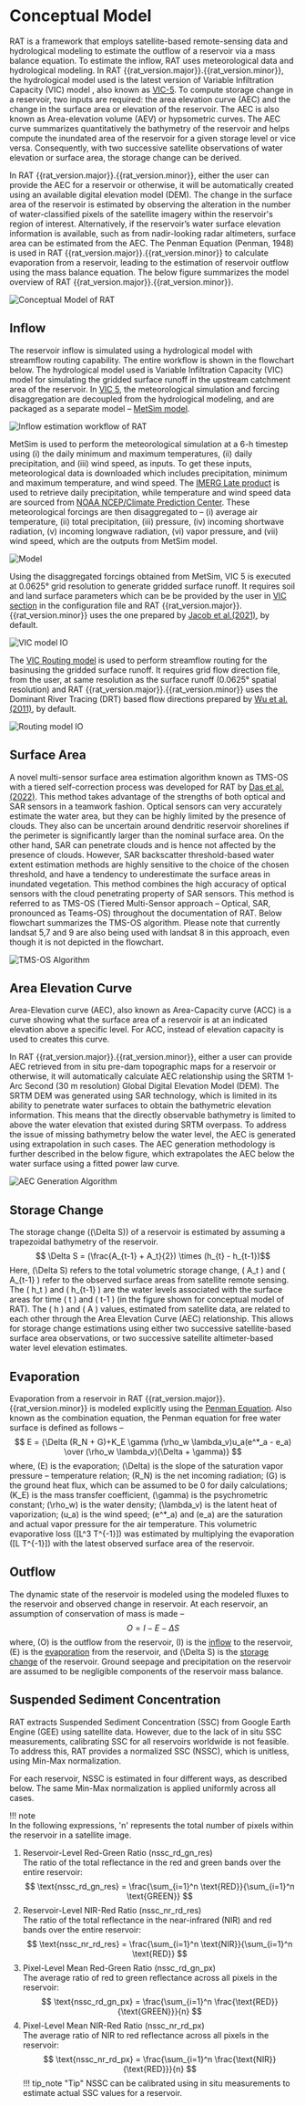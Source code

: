 # Conceptual Model

RAT is a framework that employs satellite-based remote-sensing data and hydrological modeling to estimate the outflow of a reservoir via a mass balance equation. To estimate the inflow, RAT uses meteorological data and hydrological modeling. In RAT {{rat_version.major}}.{{rat_version.minor}}, the hydrological model used is the latest version of Variable Infiltration Capacity (VIC) model , also known as [VIC-5](https://vic.readthedocs.io/en/master/Overview/ModelOverview/). To compute storage change in a reservoir, two inputs are required: the area elevation curve (AEC) and the change in the surface area or elevation of the reservoir. The AEC is also known as Area-elevation volume (AEV) or hypsometric curves. The AEC curve summarizes quantitatively the bathymetry of the reservoir and helps compute the inundated area of the reservoir for a given storage level or vice versa. Consequently, with two successive satellite observations of water elevation or surface area, the storage change can be derived. 

In RAT {{rat_version.major}}.{{rat_version.minor}}, either the user can provide the AEC for a reservoir or otherwise, it will be automatically created using an available digital elevation model (DEM). The change in the surface area of the reservoir is estimated by observing the alteration in the number of water-classified pixels of the satellite imagery within the reservoir's region of interest. Alternatively, if the reservoir’s water surface elevation information is available, such as from nadir-looking radar altimeters, surface area can be estimated from the AEC. The Penman Equation (Penman, 1948) is used in RAT {{rat_version.major}}.{{rat_version.minor}} to calculate evaporation from a reservoir, leading to the estimation of reservoir outflow using the mass balance equation. The below figure summarizes the model overview of RAT {{rat_version.major}}.{{rat_version.minor}}.

![Conceptual Model of RAT](../images/model/conceptual/RAT_concept.jpg)

## Inflow

The reservoir inflow is simulated using a hydrological model with streamflow routing capability. The entire workflow is shown in the flowchart below. The hydrological model used is Variable Infiltration Capacity (VIC) model for simulating the gridded surface runoff in the upstream catchment area of the reservoir. In [VIC 5](https://vic.readthedocs.io/en/master/), the meteorological simulation and forcing disaggregation are decoupled from the hydrological modeling, and are packaged as a separate model – [MetSim model](https://metsim.readthedocs.io/en/latest/). 

![Inflow estimation workflow of RAT](../images/inflow/ss1.jpg)

MetSim is used to perform the meteorological simulation at a 6-h timestep using (i) the daily minimum and maximum temperatures, (ii) daily precipitation, and (iii) wind speed, as inputs. To get these inputs, meteorological data is downloaded which includes precipitation, minimum and maximum temperature, and wind speed. The [IMERG Late product](https://gpm.nasa.gov/taxonomy/term/1415) is used to retrieve daily precipitation, while temperature and wind speed data are sourced from [NOAA NCEP/Climate Prediction Center](https://journals.ametsoc.org/view/journals/bams/77/3/1520-0477_1996_077_0437_tnyrp_2_0_co_2.xml). These meteorological forcings are then disaggregated to – (i) average air temperature, (ii) total precipitation, (iii) pressure, (iv) incoming shortwave radiation, (v) incoming longwave radiation, (vi) vapor pressure, and (vii) wind speed, which are the outputs from MetSim model. 

![Model](../images/inflow/ss2.jpg)

Using the disaggregated forcings obtained from MetSim, VIC 5 is executed at 0.0625° grid resolution to generate gridded surface runoff. It requires soil and land surface parameters which can be be provided by the user in [VIC section](../Configuration/rat_config/#VIC) in the configuration file and RAT {{rat_version.major}}.{{rat_version.minor}} uses the one prepared by [Jacob et al.(2021)](https://doi.org/10.1038/s41597-021-00999-4), by default.

![VIC model IO](../images/inflow/ss3.jpg)

The [VIC Routing model](https://vic.readthedocs.io/en/vic.4.2.d/Documentation/Routing/RunRouting/) is used to perform streamflow routing for the basinusing the gridded surface runoff. It requires grid flow direction file, from the user, at same resolution as the surface runoff (0.0625° spatial resolution) and RAT {{rat_version.major}}.{{rat_version.minor}} uses the Dominant River Tracing (DRT) based flow directions prepared by [Wu et al.(2011)](https://www.umt.edu/numerical-terradynamic-simulation-group/project/drt.php), by default.

![Routing model IO](../images/inflow/ss4.jpg)

## Surface Area

A novel multi-sensor surface area estimation algorithm known as TMS-OS with a tiered self-correction process was developed for RAT by [Das et al.(2022)](https://doi.org/10.1016/j.envsoft.2022.105533). This method takes advantage of the strengths of both optical and SAR sensors in a teamwork fashion. Optical sensors can very accurately estimate the water area, but they can be highly limited by the presence of clouds. They also can be uncertain around dendritic reservoir shorelines if the perimeter is significantly larger than the nominal surface area. On the other hand, SAR can penetrate clouds and is hence not affected by the presence of clouds. However, SAR backscatter threshold-based water extent estimation methods are highly sensitive to the choice of the chosen threshold, and have a tendency to underestimate the surface areas in inundated vegetation. This method combines the high accuracy of optical sensors with the cloud penetrating property of SAR sensors. This method is referred to as TMS-OS (Tiered Multi-Sensor approach – Optical, SAR, pronounced as Teams-OS) throughout the documentation of RAT. Below flowchart summarizes the TMS-OS algorithm. Please note that currently landsat 5,7 and 9 are also being used with landsat 8 in this approach, even though it is not depicted in the flowchart.

![TMS-OS Algorithm](../images/sarea/ss1.jpg)

## Area Elevation Curve

Area-Elevation curve (AEC), also known as Area-Capacity curve (ACC) is a curve showing what the surface area of a reservoir is at an indicated elevation above a specific level. For ACC, instead of elevation capacity is used to creates this curve.

In RAT {{rat_version.major}}.{{rat_version.minor}}, either a user can provide AEC retrieved from in situ pre-dam topographic maps for a reservoir or otherwise, it will automatically calculate AEC relationship using the SRTM 1-Arc Second (30 m resolution) Global Digital Elevation Model (DEM). The SRTM DEM was generated using SAR technology, which is limited in its ability to penetrate water surfaces to obtain the bathymetric elevation information. This means that the directly observable bathymetry is limited to above the water elevation that existed during SRTM overpass. To address the issue of missing bathymetry below the water level, the AEC is generated using extrapolation in such cases. The AEC generation methodology is further described in the below figure, which extrapolates the AEC below the water surface using a fitted power law curve.

![AEC Generation Algorithm](../images/aec/ss1.jpg)

## Storage Change

The storage change (\(\Delta S\)) of a reservoir is estimated by assuming a trapezoidal bathymetry of the reservoir.
$$ \Delta S = (\frac{A_{t-1} + A_t}{2}) \times (h_{t} - h_{t-1})$$
Here, \(\Delta S\) refers to the total volumetric storage change, \( A_t \) and \( A_{t-1} \) refer to the observed surface areas from satellite remote sensing. The \( h_t \) and \( h_{t-1} \) are the water levels associated with the surface areas for time \( t \) and \( t-1 \) (in the figure shown for conceptual model of RAT). The \( h \) and \( A \) values, estimated from satellite data, are related to each other through the Area Elevation Curve (AEC) relationship. This allows for storage change estimations using either two successive satellite-based surface area observations, or two successive satellite altimeter-based water level elevation estimates.

## Evaporation

Evaporation from a reservoir in RAT {{rat_version.major}}.{{rat_version.minor}} is modeled explicitly using the [Penman Equation](https://royalsocietypublishing.org/doi/abs/10.1098/rspa.1948.0037). Also known as the combination equation, the Penman equation for free water surface is defined as follows –
$$ E = {\Delta (R_N + G)+K_E \gamma (\rho_w \lambda_v)u_a(e^*_a - e_a) \over (\rho_w \lambda_v)(\Delta + \gamma)} $$
where, \(E\) is the evaporation; \(\Delta\) is the slope of the saturation vapor pressure – temperature relation; \(R_N\) is the net incoming radiation; \(G\) is the ground heat flux, which can be assumed to be 0 for daily calculations; \(K_E\) is the mass transfer coefficient, \(\gamma\) is the psychrometric constant; \(\rho_w\) is the water density; \(\lambda_v\) is the latent heat of vaporization; \(u_a\) is the wind speed; \(e^*_a\) and \(e_a\) are the saturation and actual vapor pressure for the air temperature. This volumetric evaporative loss \([L^3 T^{-1}]\) was estimated by multiplying the evaporation \([L T^{-1}]\) with the latest observed surface area of the reservoir.

## Outflow

The dynamic state of the reservoir is modeled using the modeled fluxes to the reservoir and observed change in reservoir. At each reservoir, an assumption of conservation of mass is made –
$$ O = I - E - \Delta S $$
where, \(O\) is the outflow from the reservoir, \(I\) is the [inflow](#inflow) to the reservoir, \(E\) is the [evaporation](#evaporation) from the reservoir, and \(\Delta S\) is the [storage change](#storage-change) of the reservoir. Ground seepage and precipitation on the reservoir are assumed to be negligible components of the reservoir mass balance.

## Suspended Sediment Concentration
RAT extracts Suspended Sediment Concentration (SSC) from Google Earth Engine (GEE) using satellite data. However, due to the lack of in situ SSC measurements, calibrating SSC for all reservoirs worldwide is not feasible. To address this, RAT provides a normalized SSC (NSSC), which is unitless, using Min-Max normalization.

For each reservoir, NSSC is estimated in four different ways, as described below. The same Min-Max normalization is applied uniformly across all cases.

!!! note  
    In the following expressions, 'n' represents the total number of pixels within the reservoir in a satellite image.

1. Reservoir-Level Red-Green Ratio (nssc_rd_gn_res)  
The ratio of the total reflectance in the red and green bands over the entire reservoir:
$$
\text{nssc_rd_gn_res} = \frac{\sum_{i=1}^n \text{RED}}{\sum_{i=1}^n \text{GREEN}}
$$
2. Reservoir-Level NIR-Red Ratio (nssc_nr_rd_res)  
The ratio of the total reflectance in the near-infrared (NIR) and red bands over the entire reservoir:
$$
\text{nssc_nr_rd_res} = \frac{\sum_{i=1}^n \text{NIR}}{\sum_{i=1}^n \text{RED}}
$$
3. Pixel-Level Mean Red-Green Ratio (nssc_rd_gn_px)  
The average ratio of red to green reflectance across all pixels in the reservoir:
$$
\text{nssc_rd_gn_px} = \frac{\sum_{i=1}^n \frac{\text{RED}}{\text{GREEN}}}{n}
$$
4. Pixel-Level Mean NIR-Red Ratio (nssc_nr_rd_px)  
The average ratio of NIR to red reflectance across all pixels in the reservoir:
$$
\text{nssc_nr_rd_px} = \frac{\sum_{i=1}^n \frac{\text{NIR}}{\text{RED}}}{n}
$$
!!! tip_note "Tip"
    NSSC can be calibrated using in situ measurements to estimate actual SSC values for a reservoir.